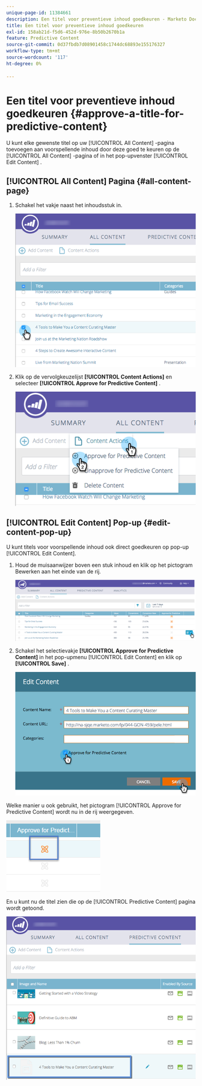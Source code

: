 ```yaml
---
unique-page-id: 11384661
description: Een titel voor preventieve inhoud goedkeuren - Marketo Docs - Productdocumentatie
title: Een titel voor preventieve inhoud goedkeuren
exl-id: 158ab21d-f5d6-452d-976e-8b50b2670b1a
feature: Predictive Content
source-git-commit: 0d37fbdb7d08901458c1744dc68893e155176327
workflow-type: tm+mt
source-wordcount: '117'
ht-degree: 0%

---
```


# Een titel voor preventieve inhoud goedkeuren {#approve-a-title-for-predictive-content}

U kunt elke gewenste titel op uw [!UICONTROL All Content] -pagina toevoegen aan voorspellende inhoud door deze goed te keuren op de [!UICONTROL All Content] -pagina of in het pop-upvenster [!UICONTROL Edit Content] .

## [!UICONTROL All Content] Pagina {#all-content-page}

1. Schakel het vakje naast het inhoudsstuk in.

   ![](assets/image2017-10-3-9-3a9-3a47.png)

1. Klik op de vervolgkeuzelijst **[!UICONTROL Content Actions]** en selecteer **[!UICONTROL Approve for Predictive Content]** .

   ![](assets/image2017-10-3-9-3a10-3a31.png)

## [!UICONTROL Edit Content] Pop-up {#edit-content-pop-up}

U kunt titels voor voorspellende inhoud ook direct goedkeuren op pop-up [!UICONTROL Edit Content].

1. Houd de muisaanwijzer boven een stuk inhoud en klik op het pictogram Bewerken aan het einde van de rij.

   ![](assets/image2017-10-3-9-3a14-3a55.png)

1. Schakel het selectievakje **[!UICONTROL Approve for Predictive Content]** in het pop-upmenu [!UICONTROL Edit Content] en klik op **[!UICONTROL Save]** .

   ![](assets/image2017-10-3-9-3a15-3a35.png)

Welke manier u ook gebruikt, het pictogram [!UICONTROL Approve for Predictive Content] wordt nu in de rij weergegeven.

![](assets/five.png)

En u kunt nu de titel zien die op de [!UICONTROL Predictive Content] pagina wordt getoond.

![](assets/image2017-10-3-9-3a16-3a45.png)

